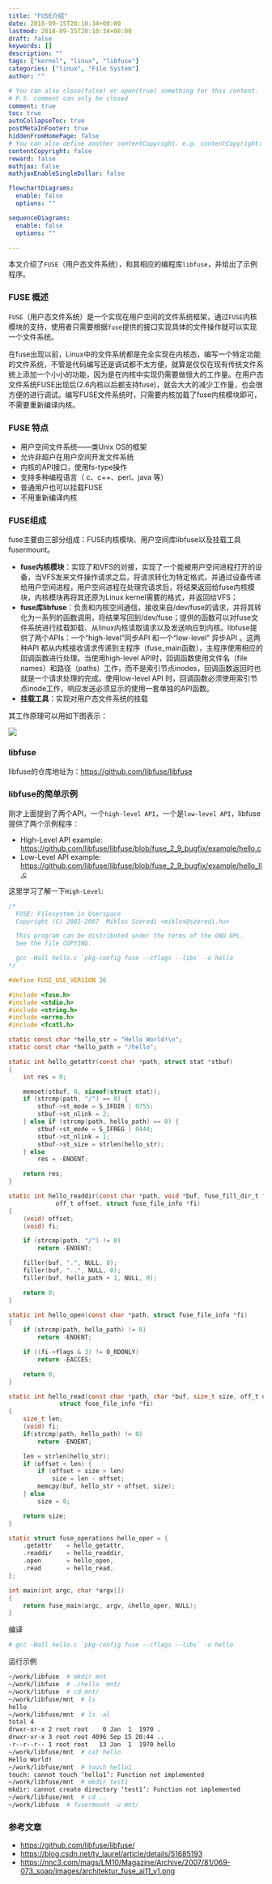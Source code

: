 ```yaml
---
title: "FUSE介绍"
date: 2018-09-15T20:10:34+08:00
lastmod: 2018-09-15T20:10:34+08:00
draft: false 
keywords: []
description: ""
tags: ["kernel", "linux", "libfuse"]
categories: ["linux", "File System"]
author: ""

# You can also close(false) or open(true) something for this content.
# P.S. comment can only be closed
comment: true
toc: true
autoCollapseToc: true
postMetaInFooter: true
hiddenFromHomePage: false
# You can also define another contentCopyright. e.g. contentCopyright: "This is another copyright."
contentCopyright: false
reward: false
mathjax: false
mathjaxEnableSingleDollar: false

flowchartDiagrams:
  enable: false
  options: ""

sequenceDiagrams: 
  enable: false
  options: ""

---
```


本文介绍了`FUSE`（用户态文件系统），和其相应的编程库`libfuse`，并给出了示例程序。

<!--more-->

### FUSE 概述 

`FUSE`（用户态文件系统）是一个实现在用户空间的文件系统框架，通过`FUSE`内核模块的支持，使用者只需要根据`fuse`提供的接口实现具体的文件操作就可以实现一个文件系统。 

在fuse出现以前，Linux中的文件系统都是完全实现在内核态，编写一个特定功能的文件系统，不管是代码编写还是调试都不太方便，就算是仅仅在现有传统文件系统上添加一个小小的功能，因为是在内核中实现仍需要做很大的工作量。在用户态文件系统FUSE出现后(2.6内核以后都支持fuse)，就会大大的减少工作量，也会很方便的进行调试。编写FUSE文件系统时，只需要内核加载了fuse内核模块即可，不需要重新编译内核。

### FUSE 特点

* 用户空间文件系统——类Unix OS的框架
* 允许非超户在用户空间开发文件系统
* 内核的API接口，使用fs-type操作
* 支持多种编程语言（ c、c++、perl、java 等）
* 普通用户也可以挂载FUSE
* 不用重新编译内核

### FUSE组成

fuse主要由三部分组成：FUSE内核模块、用户空间库libfuse以及挂载工具fusermount。

* **fuse内核模块**：实现了和VFS的对接，实现了一个能被用户空间进程打开的设备，当VFS发来文件操作请求之后，将请求转化为特定格式，并通过设备传递给用户空间进程，用户空间进程在处理完请求后，将结果返回给fuse内核模块，内核模块再将其还原为Linux kernel需要的格式，并返回给VFS；
* **fuse库libfuse**：负责和内核空间通信，接收来自/dev/fuse的请求，并将其转化为一系列的函数调用，将结果写回到/dev/fuse；提供的函数可以对fuse文件系统进行挂载卸载、从linux内核读取请求以及发送响应到内核。libfuse提供了两个APIs：一个“high-level”同步API 和一个“low-level” 异步API 。这两种API 都从内核接收请求传递到主程序（fuse_main函数），主程序使用相应的回调函数进行处理。当使用high-level API时，回调函数使用文件名（file names）和路径（paths）工作，而不是索引节点inodes，回调函数返回时也就是一个请求处理的完成。使用low-level API 时，回调函数必须使用索引节点inode工作，响应发送必须显示的使用一套单独的API函数。
* **挂载工具**：实现对用户态文件系统的挂载

其工作原理可以用如下图表示：

![](./libfuse.png)


### libfuse

libfuse的仓库地址为：https://github.com/libfuse/libfuse


### libfuse的简单示例

刚才上面提到了两个API，一个`high-level API`，一个是`low-level API`，libfuse 提供了两个示例程序：

* High-Level API example: https://github.com/libfuse/libfuse/blob/fuse_2_9_bugfix/example/hello.c
* Low-Level API example:  https://github.com/libfuse/libfuse/blob/fuse_2_9_bugfix/example/hello_ll.c

这里学习了解一下`High-Level`:

```c
/*
  FUSE: Filesystem in Userspace
  Copyright (C) 2001-2007  Miklos Szeredi <miklos@szeredi.hu>

  This program can be distributed under the terms of the GNU GPL.
  See the file COPYING.

  gcc -Wall hello.c `pkg-config fuse --cflags --libs` -o hello
*/

#define FUSE_USE_VERSION 26

#include <fuse.h>
#include <stdio.h>
#include <string.h>
#include <errno.h>
#include <fcntl.h>

static const char *hello_str = "Hello World!\n";
static const char *hello_path = "/hello";

static int hello_getattr(const char *path, struct stat *stbuf)
{
	int res = 0;

	memset(stbuf, 0, sizeof(struct stat));
	if (strcmp(path, "/") == 0) {
		stbuf->st_mode = S_IFDIR | 0755;
		stbuf->st_nlink = 2;
	} else if (strcmp(path, hello_path) == 0) {
		stbuf->st_mode = S_IFREG | 0444;
		stbuf->st_nlink = 1;
		stbuf->st_size = strlen(hello_str);
	} else
		res = -ENOENT;

	return res;
}

static int hello_readdir(const char *path, void *buf, fuse_fill_dir_t filler,
			 off_t offset, struct fuse_file_info *fi)
{
	(void) offset;
	(void) fi;

	if (strcmp(path, "/") != 0)
		return -ENOENT;

	filler(buf, ".", NULL, 0);
	filler(buf, "..", NULL, 0);
	filler(buf, hello_path + 1, NULL, 0);

	return 0;
}

static int hello_open(const char *path, struct fuse_file_info *fi)
{
	if (strcmp(path, hello_path) != 0)
		return -ENOENT;

	if ((fi->flags & 3) != O_RDONLY)
		return -EACCES;

	return 0;
}

static int hello_read(const char *path, char *buf, size_t size, off_t offset,
		      struct fuse_file_info *fi)
{
	size_t len;
	(void) fi;
	if(strcmp(path, hello_path) != 0)
		return -ENOENT;

	len = strlen(hello_str);
	if (offset < len) {
		if (offset + size > len)
			size = len - offset;
		memcpy(buf, hello_str + offset, size);
	} else
		size = 0;

	return size;
}

static struct fuse_operations hello_oper = {
	.getattr	= hello_getattr,
	.readdir	= hello_readdir,
	.open		= hello_open,
	.read		= hello_read,
};

int main(int argc, char *argv[])
{
	return fuse_main(argc, argv, &hello_oper, NULL);
}
``` 


编译

```bash
# gcc -Wall hello.c `pkg-config fuse --cflags --libs` -o hello
```


运行示例

```bash
~/work/libfuse  # mkdir mnt
~/work/libfuse  # ./hello  mnt/
~/work/libfuse  # cd mnt/
~/work/libfuse/mnt  # ls 
hello
~/work/libfuse/mnt  # ls -al
total 4
drwxr-xr-x 2 root root    0 Jan  1  1970 .
drwxr-xr-x 3 root root 4096 Sep 15 20:44 ..
-r--r--r-- 1 root root   13 Jan  1  1970 hello
~/work/libfuse/mnt  # cat hello 
Hello World!
~/work/libfuse/mnt  # touch hello1
touch: cannot touch ‘hello1’: Function not implemented
~/work/libfuse/mnt  # mkdir test1
mkdir: cannot create directory ‘test1’: Function not implemented
~/work/libfuse/mnt  # cd ..
~/work/libfuse  # fusermount -u mnt/
```
### 参考文章

* https://github.com/libfuse/libfuse/
* https://blog.csdn.net/ty_laurel/article/details/51685193
* https://nnc3.com/mags/LM10/Magazine/Archive/2007/81/069-073_soap/images/architektur_fuse_ai11_v1.png
